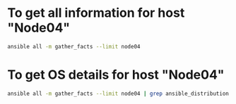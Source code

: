 # To get all information for host "Node04"
```bash 
ansible all -m gather_facts --limit node04
```

# To get OS details for host "Node04"
```bash 
ansible all -m gather_facts --limit node04 | grep ansible_distribution
```